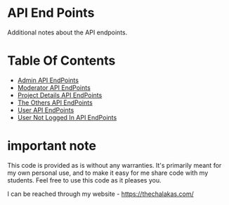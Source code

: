 # API End Points

Additional notes about the API endpoints.

# Table Of Contents

* [Admin API EndPoints](AdminAPIEndPoints.md)
* [Moderator API EndPoints](ModeratorAPIEndPoints.md)
* [Project Details API EndPoints](ProjectDetailsAPIEndPoints.md)
* [The Others API EndPoints](TheOthersAPIEndPoints.md)
* [User API EndPoints](UserAPIEndPoints.md)
* [User Not Logged In API EndPoints](UserNotLoggedInAPIEndPoints.md)

# important note 

This code is provided as is without any warranties. It's primarily meant for my own personal use, and to make it easy for me share code with my students. Feel free to use this code as it pleases you.

I can be reached through my website - https://thechalakas.com/